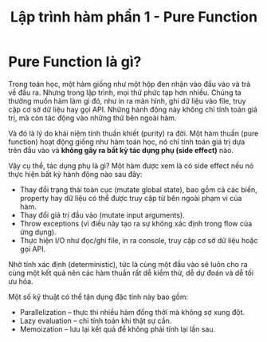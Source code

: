 ﻿---
url: [/post/lap-trinh-ham-phan-1-pure-function]
title: "Lập trình hàm phần 1 - Pure Function"
$attribute: PostMetadata(Id = 1, Title = "Lập trình hàm phần 1 - Pure Function", Category = "Lập trình hàm", LastModified = "17-10-2025")
$layout: BlogContentLayout
---

# Pure Function là gì?

Trong toán học, một hàm giống như một hộp đen nhận vào đầu vào và trả về đầu ra. 
Nhưng trong lập trình, mọi thứ phức tạp hơn nhiều. Chúng ta thường muốn hàm làm gì đó, 
như in ra màn hình, ghi dữ liệu vào file, truy cập cơ sở dữ liệu hay gọi API. 
Những hành động này không chỉ tính toán giá trị, mà còn tác động vào những thứ bên ngoài hàm.

Và đó là lý do khái niệm tính thuần khiết (purity) ra đời. Một hàm thuần (pure function) 
hoạt động giống như hàm toán học, nó chỉ tính toán giá trị dựa trên đầu vào 
và **không gây ra bất kỳ tác dụng phụ (side effect)** nào. 

Vậy cụ thể, tác dụng phụ là gì? Một hàm được xem là có side effect nếu nó thực hiện bất kỳ hành động nào sau đây:
- Thay đổi trạng thái toàn cục (mutate global state), bao gồm cả các biến, property 
hay dữ liệu có thể được truy cập từ bên ngoài phạm vi của hàm.
- Thay đổi giá trị đầu vào (mutate input arguments).
- Throw exceptions (vì điều này tạo ra sự không xác định trong flow của ứng dụng).
- Thực hiện I/O như đọc/ghi file, in ra console, truy cập cơ sở dữ liệu hoặc gọi API. 

Nhờ tính xác định (deterministic), tức là cùng một đầu vào sẽ luôn cho ra cùng một 
kết quả nên các hàm thuần rất dễ kiểm thử, dễ dự đoán và dễ tối ưu hóa.

Một số kỹ thuật có thể tận dụng đặc tính này bao gồm:
- Parallelization – thực thi nhiều hàm đồng thời mà không sợ xung đột.
- Lazy evaluation – chỉ tính toán khi thật sự cần.
- Memoization – lưu lại kết quả để không phải tính lại lần sau.